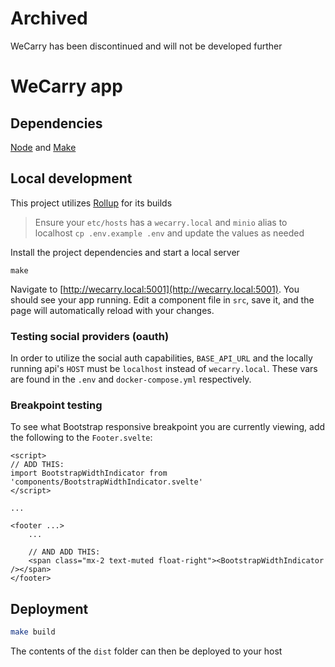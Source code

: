 # Archived

WeCarry has been discontinued and will not be developed further

# WeCarry app

## Dependencies
[Node](https://nodejs.org/en/download) and [Make](https://www.gnu.org/software/make)

## Local development
This project utilizes [Rollup](https://rollupjs.org) for its builds

> Ensure your `etc/hosts` has a `wecarry.local` and `minio` alias to localhost
> `cp .env.example .env` and update the values as needed

Install the project dependencies and start a local server
```
make
```

Navigate to [http://wecarry.local:5001](http://wecarry.local:5001). You should see your app running. Edit a component file in `src`, save it, and the page will automatically reload with your changes.

### Testing social providers (oauth)
In order to utilize the social auth capabilities, `BASE_API_URL` and the locally running api's `HOST` must be `localhost` instead of `wecarry.local`.  These vars are found in the `.env` and `docker-compose.yml` respectively.

### Breakpoint testing
To see what Bootstrap responsive breakpoint you are currently viewing, add the following to the `Footer.svelte`:

```
<script>
// ADD THIS:
import BootstrapWidthIndicator from 'components/BootstrapWidthIndicator.svelte'
</script>

...

<footer ...>
    ...

    // AND ADD THIS:
    <span class="mx-2 text-muted float-right"><BootstrapWidthIndicator /></span>
</footer>
```

## Deployment

```bash
make build
```

The contents of the `dist` folder can then be deployed to your host
